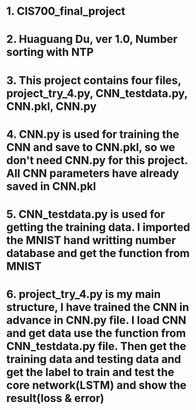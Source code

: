 # 1. CIS700_final_project
# 2. Huaguang Du, ver 1.0, Number sorting with NTP 
# 3. This project contains four files, project_try_4.py, CNN_testdata.py, CNN.pkl, CNN.py
# 4. CNN.py is used for training the CNN and save to CNN.pkl, so we don't need CNN.py for this project. All CNN parameters have already saved in CNN.pkl
# 5. CNN_testdata.py is used for getting the training data. I imported the MNIST hand writting number database and get the function from MNIST
# 6. project_try_4.py is my main structure, I have trained the CNN in advance in CNN.py file. I load CNN and get data use the function from CNN_testdata.py file. Then get the training data and testing data and get the label to train and test the core network(LSTM) and show the result(loss & error)
